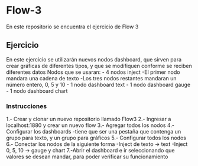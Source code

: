 # Flow-3
En este repositorio se encuentra el ejercicio de Flow 3

## Ejercicio
En este ejercicio se utilizarán nuevos nodos dashboard, que sirven para crear gráficas de diferentes tipos, y que se modifiquen conforme se reciben diferentes datos
	Nodos que se usaran:
	- 4 nodos inject
		-El primer nodo mandara una cadena de texto
		-Los tres nodos restantes mandaran un número entero, 0, 5 y 10
	- 1 nodo dashboard text
	- 1 nodo dashboard gauge
	- 1 nodo dashboard chart
### Instrucciones
1.- Crear y clonar un nuevo repositorio llamado Flow3
2.- Ingresar a localhost:1880 y crear un nuevo flow
3.- Agregar todos los nodos
4.- Configurar los dashboards
	-tiene que ser una pestaña que contenga un grupo para texto, y un grupo para gráficos
5.- Configurar todos los nodos
6.- Conectar los nodos de la siguiente forma
	-Inject de texto -> text
	-Inject 0, 5, 10 -> gauge y chart
7.-Abrir el dashboard e ir seleccionando que valores se desean mandar, para poder verificar su funcionamiento
